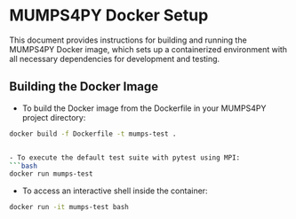# MUMPS4PY Docker Setup

This document provides instructions for building and running the MUMPS4PY Docker image, which sets up a containerized environment with all necessary dependencies for development and testing.

## Building the Docker Image

- To build the Docker image from the Dockerfile in your MUMPS4PY project directory:
```bash
docker build -f Dockerfile -t mumps-test .


- To execute the default test suite with pytest using MPI:
```bash
docker run mumps-test
```

- To access an interactive shell inside the container:
```bash
docker run -it mumps-test bash
```
